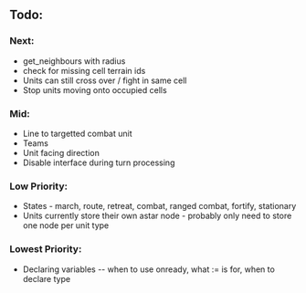 ## Todo:

### Next:
* get_neighbours with radius
* check for missing cell terrain ids
* Units can still cross over / fight in same cell
* Stop units moving onto occupied cells

### Mid:
* Line to targetted combat unit
* Teams
* Unit facing direction
* Disable interface during turn processing

### Low Priority:
* States - march, route, retreat, combat, ranged combat, fortify, stationary
* Units currently store their own astar node - probably only need to store one node per unit type

### Lowest Priority:
* Declaring variables -- when to use onready, what := is for, when to declare type
